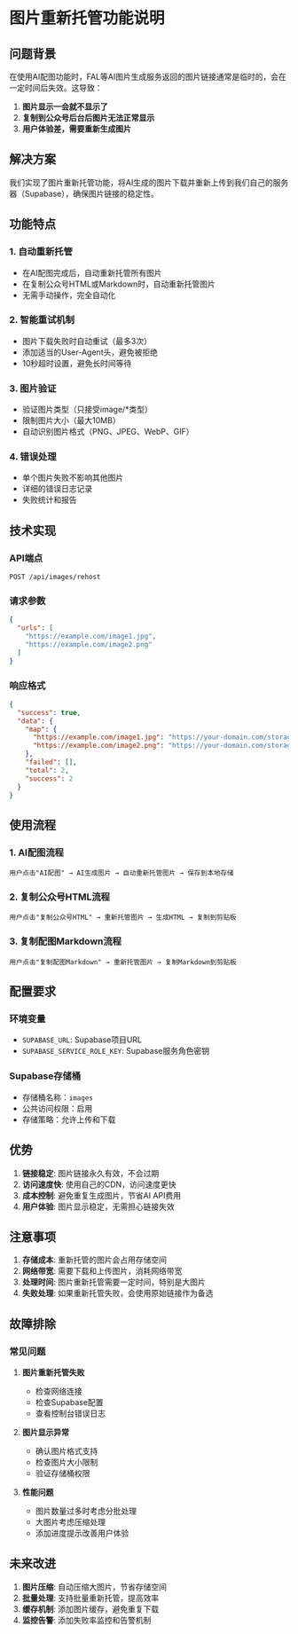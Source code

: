 # 图片重新托管功能说明

## 问题背景

在使用AI配图功能时，FAL等AI图片生成服务返回的图片链接通常是临时的，会在一定时间后失效。这导致：

1. **图片显示一会就不显示了**
2. **复制到公众号后台后图片无法正常显示**
3. **用户体验差，需要重新生成图片**

## 解决方案

我们实现了图片重新托管功能，将AI生成的图片下载并重新上传到我们自己的服务器（Supabase），确保图片链接的稳定性。

## 功能特点

### 1. 自动重新托管
- 在AI配图完成后，自动重新托管所有图片
- 在复制公众号HTML或Markdown时，自动重新托管图片
- 无需手动操作，完全自动化

### 2. 智能重试机制
- 图片下载失败时自动重试（最多3次）
- 添加适当的User-Agent头，避免被拒绝
- 10秒超时设置，避免长时间等待

### 3. 图片验证
- 验证图片类型（只接受image/*类型）
- 限制图片大小（最大10MB）
- 自动识别图片格式（PNG、JPEG、WebP、GIF）

### 4. 错误处理
- 单个图片失败不影响其他图片
- 详细的错误日志记录
- 失败统计和报告

## 技术实现

### API端点
```
POST /api/images/rehost
```

### 请求参数
```json
{
  "urls": [
    "https://example.com/image1.jpg",
    "https://example.com/image2.png"
  ]
}
```

### 响应格式
```json
{
  "success": true,
  "data": {
    "map": {
      "https://example.com/image1.jpg": "https://your-domain.com/storage/images/abc123.jpg",
      "https://example.com/image2.png": "https://your-domain.com/storage/images/def456.png"
    },
    "failed": [],
    "total": 2,
    "success": 2
  }
}
```

## 使用流程

### 1. AI配图流程
```
用户点击"AI配图" → AI生成图片 → 自动重新托管图片 → 保存到本地存储
```

### 2. 复制公众号HTML流程
```
用户点击"复制公众号HTML" → 重新托管图片 → 生成HTML → 复制到剪贴板
```

### 3. 复制配图Markdown流程
```
用户点击"复制配图Markdown" → 重新托管图片 → 复制Markdown到剪贴板
```

## 配置要求

### 环境变量
- `SUPABASE_URL`: Supabase项目URL
- `SUPABASE_SERVICE_ROLE_KEY`: Supabase服务角色密钥

### Supabase存储桶
- 存储桶名称：`images`
- 公共访问权限：启用
- 存储策略：允许上传和下载

## 优势

1. **链接稳定**: 图片链接永久有效，不会过期
2. **访问速度快**: 使用自己的CDN，访问速度更快
3. **成本控制**: 避免重复生成图片，节省AI API费用
4. **用户体验**: 图片显示稳定，无需担心链接失效

## 注意事项

1. **存储成本**: 重新托管的图片会占用存储空间
2. **网络带宽**: 需要下载和上传图片，消耗网络带宽
3. **处理时间**: 图片重新托管需要一定时间，特别是大图片
4. **失败处理**: 如果重新托管失败，会使用原始链接作为备选

## 故障排除

### 常见问题

1. **图片重新托管失败**
   - 检查网络连接
   - 检查Supabase配置
   - 查看控制台错误日志

2. **图片显示异常**
   - 确认图片格式支持
   - 检查图片大小限制
   - 验证存储桶权限

3. **性能问题**
   - 图片数量过多时考虑分批处理
   - 大图片考虑压缩处理
   - 添加进度提示改善用户体验

## 未来改进

1. **图片压缩**: 自动压缩大图片，节省存储空间
2. **批量处理**: 支持批量重新托管，提高效率
3. **缓存机制**: 添加图片缓存，避免重复下载
4. **监控告警**: 添加失败率监控和告警机制
